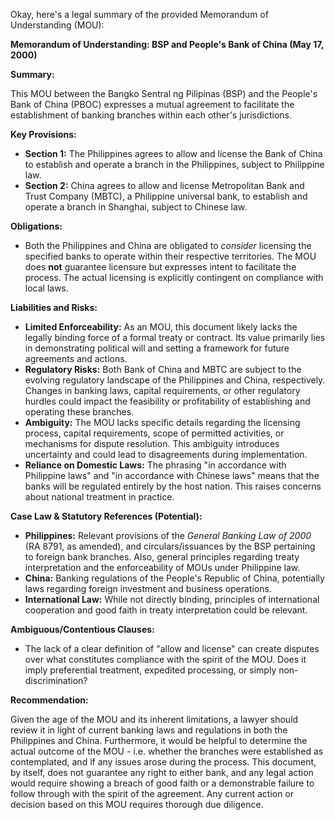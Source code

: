 Okay, here's a legal summary of the provided Memorandum of Understanding (MOU):

**Memorandum of Understanding: BSP and People's Bank of China (May 17, 2000)**

**Summary:**

This MOU between the Bangko Sentral ng Pilipinas (BSP) and the People's Bank of China (PBOC) expresses a mutual agreement to facilitate the establishment of banking branches within each other's jurisdictions.

**Key Provisions:**

*   **Section 1:**  The Philippines agrees to allow and license the Bank of China to establish and operate a branch in the Philippines, subject to Philippine law.
*   **Section 2:**  China agrees to allow and license Metropolitan Bank and Trust Company (MBTC), a Philippine universal bank, to establish and operate a branch in Shanghai, subject to Chinese law.

**Obligations:**

*   Both the Philippines and China are obligated to *consider* licensing the specified banks to operate within their respective territories. The MOU does **not** guarantee licensure but expresses intent to facilitate the process. The actual licensing is explicitly contingent on compliance with local laws.

**Liabilities and Risks:**

*   **Limited Enforceability:** As an MOU, this document likely lacks the legally binding force of a formal treaty or contract. Its value primarily lies in demonstrating political will and setting a framework for future agreements and actions.
*   **Regulatory Risks:** Both Bank of China and MBTC are subject to the evolving regulatory landscape of the Philippines and China, respectively. Changes in banking laws, capital requirements, or other regulatory hurdles could impact the feasibility or profitability of establishing and operating these branches.
*   **Ambiguity:** The MOU lacks specific details regarding the licensing process, capital requirements, scope of permitted activities, or mechanisms for dispute resolution. This ambiguity introduces uncertainty and could lead to disagreements during implementation.
*   **Reliance on Domestic Laws:** The phrasing "in accordance with Philippine laws" and "in accordance with Chinese laws" means that the banks will be regulated entirely by the host nation. This raises concerns about national treatment in practice.

**Case Law & Statutory References (Potential):**

*   **Philippines:** Relevant provisions of the *General Banking Law of 2000* (RA 8791, as amended), and circulars/issuances by the BSP pertaining to foreign bank branches. Also, general principles regarding treaty interpretation and the enforceability of MOUs under Philippine law.
*   **China:** Banking regulations of the People's Republic of China, potentially laws regarding foreign investment and business operations.
*   **International Law:** While not directly binding, principles of international cooperation and good faith in treaty interpretation could be relevant.

**Ambiguous/Contentious Clauses:**

*   The lack of a clear definition of "allow and license" can create disputes over what constitutes compliance with the spirit of the MOU. Does it imply preferential treatment, expedited processing, or simply non-discrimination?

**Recommendation:**

Given the age of the MOU and its inherent limitations, a lawyer should review it in light of current banking laws and regulations in both the Philippines and China. Furthermore, it would be helpful to determine the actual outcome of the MOU - i.e. whether the branches were established as contemplated, and if any issues arose during the process. This document, by itself, does not guarantee any right to either bank, and any legal action would require showing a breach of good faith or a demonstrable failure to follow through with the spirit of the agreement. Any current action or decision based on this MOU requires thorough due diligence.
